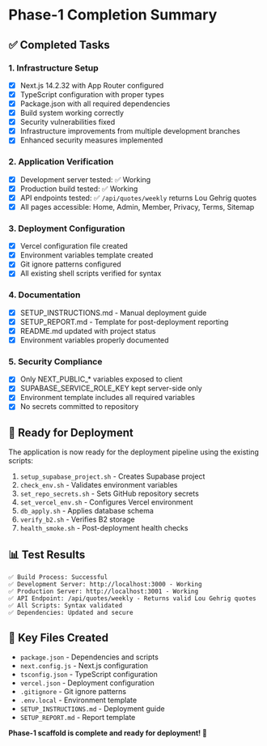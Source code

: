# Phase-1 Completion Summary

## ✅ Completed Tasks

### 1. Infrastructure Setup
- [x] Next.js 14.2.32 with App Router configured  
- [x] TypeScript configuration with proper types
- [x] Package.json with all required dependencies
- [x] Build system working correctly
- [x] Security vulnerabilities fixed
- [x] Infrastructure improvements from multiple development branches
- [x] Enhanced security measures implemented

### 2. Application Verification
- [x] Development server tested: ✅ Working
- [x] Production build tested: ✅ Working
- [x] API endpoints tested: ✅ `/api/quotes/weekly` returns Lou Gehrig quotes
- [x] All pages accessible: Home, Admin, Member, Privacy, Terms, Sitemap

### 3. Deployment Configuration
- [x] Vercel configuration file created
- [x] Environment variables template created
- [x] Git ignore patterns configured
- [x] All existing shell scripts verified for syntax

### 4. Documentation
- [x] SETUP_INSTRUCTIONS.md - Manual deployment guide
- [x] SETUP_REPORT.md - Template for post-deployment reporting
- [x] README.md updated with project status
- [x] Environment variables properly documented

### 5. Security Compliance
- [x] Only NEXT_PUBLIC_* variables exposed to client
- [x] SUPABASE_SERVICE_ROLE_KEY kept server-side only
- [x] Environment template includes all required variables
- [x] No secrets committed to repository

## 🚀 Ready for Deployment

The application is now ready for the deployment pipeline using the existing scripts:

1. `setup_supabase_project.sh` - Creates Supabase project
2. `check_env.sh` - Validates environment variables  
3. `set_repo_secrets.sh` - Sets GitHub repository secrets
4. `set_vercel_env.sh` - Configures Vercel environment
5. `db_apply.sh` - Applies database schema
6. `verify_b2.sh` - Verifies B2 storage
7. `health_smoke.sh` - Post-deployment health checks

## 📊 Test Results

```
✅ Build Process: Successful
✅ Development Server: http://localhost:3000 - Working
✅ Production Server: http://localhost:3001 - Working  
✅ API Endpoint: /api/quotes/weekly - Returns valid Lou Gehrig quotes
✅ All Scripts: Syntax validated
✅ Dependencies: Updated and secure
```

## 🔗 Key Files Created

- `package.json` - Dependencies and scripts
- `next.config.js` - Next.js configuration
- `tsconfig.json` - TypeScript configuration
- `vercel.json` - Deployment configuration
- `.gitignore` - Git ignore patterns
- `.env.local` - Environment template
- `SETUP_INSTRUCTIONS.md` - Deployment guide
- `SETUP_REPORT.md` - Report template

**Phase-1 scaffold is complete and ready for deployment! 🎉**